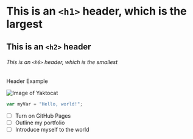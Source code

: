 # This is an `<h1>` header, which is the largest

## This is an `<h2>` header

###### This is an `<h6>` header, which is the smallest

Header Example

![Image of Yaktocat](https://octodex.github.com/images/yaktocat.png)

``` javascript
var myVar = "Hello, world!";
```
- [ ] Turn on GitHub Pages
- [ ] Outline my portfolio
- [ ] Introduce myself to the world
